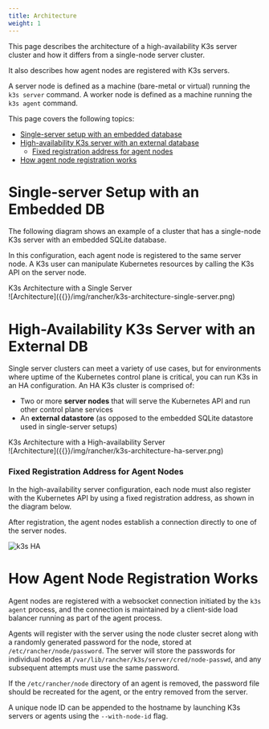 ```yaml
---
title: Architecture
weight: 1
---
```


This page describes the architecture of a high-availability K3s server cluster and how it differs from a single-node server cluster.

It also describes how agent nodes are registered with K3s servers.

A server node is defined as a machine (bare-metal or virtual) running the `k3s server` command. A worker node is defined as a machine running the `k3s agent` command.

This page covers the following topics:

- [Single-server setup with an embedded database](#single-server-setup-with-an-embedded-db)
- [High-availability K3s server with an external database](#high-availability-k3s-server-with-an-external-db)
  - [Fixed registration address for agent nodes](#fixed-registration-address-for-agent-nodes)
- [How agent node registration works](#how-agent-node-registration-works)

# Single-server Setup with an Embedded DB

The following diagram shows an example of a cluster that has a single-node K3s server with an embedded SQLite database.

In this configuration, each agent node is registered to the same server node. A K3s user can manipulate Kubernetes resources by calling the K3s API on the server node.

<figcaption>K3s Architecture with a Single Server</figcaption>
![Architecture]({{<baseurl>}}/img/rancher/k3s-architecture-single-server.png)

# High-Availability K3s Server with an External DB

Single server clusters can meet a variety of use cases, but for environments where uptime of the Kubernetes control plane is critical, you can run K3s in an HA configuration. An HA K3s cluster is comprised of:

* Two or more **server nodes** that will serve the Kubernetes API and run other control plane services
* An **external datastore** (as opposed to the embedded SQLite datastore used in single-server setups)

<figcaption>K3s Architecture with a High-availability Server</figcaption>
![Architecture]({{<baseurl>}}/img/rancher/k3s-architecture-ha-server.png)

### Fixed Registration Address for Agent Nodes

In the high-availability server configuration, each node must also register with the Kubernetes API by using a fixed registration address, as shown in the diagram below.

After registration, the agent nodes establish a connection directly to one of the server nodes.

![k3s HA]({{<baseurl>}}/img/k3s/k3s-production-setup.svg)

# How Agent Node Registration Works

Agent nodes are registered with a websocket connection initiated by the `k3s agent` process, and the connection is maintained by a client-side load balancer running as part of the agent process.

Agents will register with the server using the node cluster secret along with a randomly generated password for the node, stored at `/etc/rancher/node/password`. The server will store the passwords for individual nodes at `/var/lib/rancher/k3s/server/cred/node-passwd`, and any subsequent attempts must use the same password.

If the `/etc/rancher/node` directory of an agent is removed, the password file should be recreated for the agent, or the entry removed from the server.

A unique node ID can be appended to the hostname by launching K3s servers or agents using the `--with-node-id` flag.